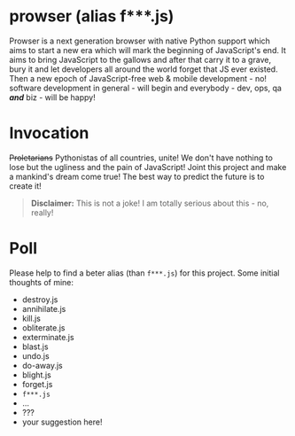 # prowser (alias f***.js)
Prowser is a next generation browser with native Python support which aims to start a new era which will mark the beginning of JavaScript's end. It aims to bring JavaScript to the gallows and after that carry it to a grave, bury it and let developers all around the world forget that JS ever existed. Then a new epoch of JavaScript-free web & mobile development - no! software development in general - will begin and everybody - dev, ops, qa **_and_** biz - will be happy!


# Invocation
~~Proletarians~~ Pythonistas of all countries, unite! We don't have nothing to lose but the ugliness and the pain of JavaScript! Joint this project and make a mankind's dream come true! The best way to predict the future is to create it!

> **Disclaimer:** This is not a joke! I am totally serious about this - no, really!


# Poll
Please help to find a beter alias (than `f***.js`) for this project. Some initial thoughts of mine:  

- destroy.js
- annihilate.js
- kill.js
- obliterate.js
- exterminate.js
- blast.js
- undo.js
- do-away.js
- blight.js
- forget.js
- `f***.js`
- ...
- ???
- your suggestion here!
